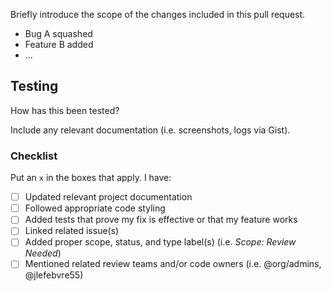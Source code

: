 Briefly introduce the scope of the changes included in this pull request.

- Bug A squashed
- Feature B added
- ...

## Testing

How has this been tested?

Include any relevant documentation (i.e. screenshots, logs via Gist).

### Checklist
Put an `x` in the boxes that apply. I have:
- [ ] Updated relevant project documentation
- [ ] Followed appropriate code styling
- [ ] Added tests that prove my fix is effective or that my feature works
- [ ] Linked related issue(s)
- [ ] Added proper scope, status, and type label(s) (i.e. *Scope: Review Needed*)
- [ ] Mentioned related review teams and/or code owners (i.e. @org/admins, @jlefebvre55)